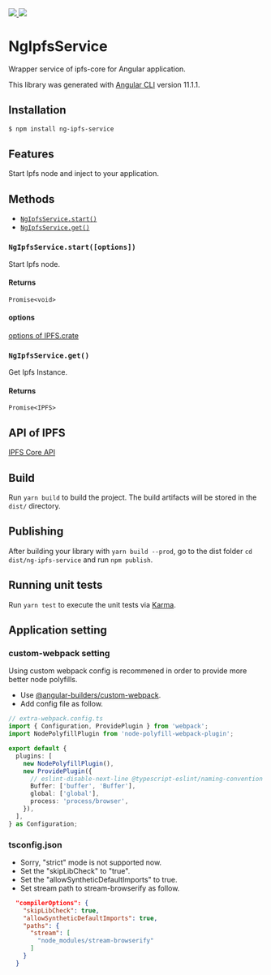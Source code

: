 <a href="https://github.com/ocknamo/ng-ipfs-service/actions?query=workflow%3Acode-validation-and-tests">
  <img src="https://github.com/ocknamo/ng-ipfs-service/workflows/code-validation-and-tests/badge.svg"/>
</a>
<a href="https://codecov.io/gh/ocknamo/ng-ipfs-service">
  <img src="https://codecov.io/gh/ocknamo/ng-ipfs-service/branch/main/graph/badge.svg?token=QK38OUHXNS"/>
</a>

# NgIpfsService

Wrapper service of ipfs-core for Angular application.

This library was generated with [Angular CLI](https://github.com/angular/angular-cli) version 11.1.1.

## Installation

```bash
$ npm install ng-ipfs-service
```

## Features

Start Ipfs node and inject to your application.

## Methods

- [`NgIpfsService.start()`](#NgIpfsServicestart)
- [`NgIpfsService.get()`](#NgIpfsServiceget)

### `NgIpfsService.start([options])`

Start Ipfs node.

#### Returns

`Promise<void>`

#### options

[options of IPFS.crate](https://github.com/ipfs/js-ipfs/blob/master/docs/MODULE.md#ipfscreateoptions)

### `NgIpfsService.get()`

Get Ipfs Instance.

#### Returns

`Promise<IPFS>`

## API of IPFS

[IPFS Core API](https://github.com/ipfs/js-ipfs/tree/master/docs/core-api#ipfs-core-api)

## Build

Run `yarn build` to build the project. The build artifacts will be stored in the `dist/` directory.

## Publishing

After building your library with `yarn build --prod`, go to the dist folder `cd dist/ng-ipfs-service` and run `npm publish`.

## Running unit tests

Run `yarn test` to execute the unit tests via [Karma](https://karma-runner.github.io).

## Application setting

### custom-webpack setting

Using custom webpack config is recommened in order to provide more better node polyfills.

- Use [@angular-builders/custom-webpack](https://github.com/just-jeb/angular-builders/tree/master/packages/custom-webpack).
- Add config file as follow.

```extra-webpack.config.ts
// extra-webpack.config.ts
import { Configuration, ProvidePlugin } from 'webpack';
import NodePolyfillPlugin from 'node-polyfill-webpack-plugin';

export default {
  plugins: [
    new NodePolyfillPlugin(),
    new ProvidePlugin({
      // eslint-disable-next-line @typescript-eslint/naming-convention
      Buffer: ['buffer', 'Buffer'],
      global: ['global'],
      process: 'process/browser',
    }),
  ],
} as Configuration;

```

### tsconfig.json

- Sorry, "strict" mode is not supported now.
- Set the "skipLibCheck" to "true".
- Set the "allowSyntheticDefaultImports" to true.
- Set stream path to stream-browserify as follow.

```tsconfig.json
  "compilerOptions": {
    "skipLibCheck": true,
    "allowSyntheticDefaultImports": true,
    "paths": {
      "stream": [
        "node_modules/stream-browserify"
      ]
    }
  }
```
